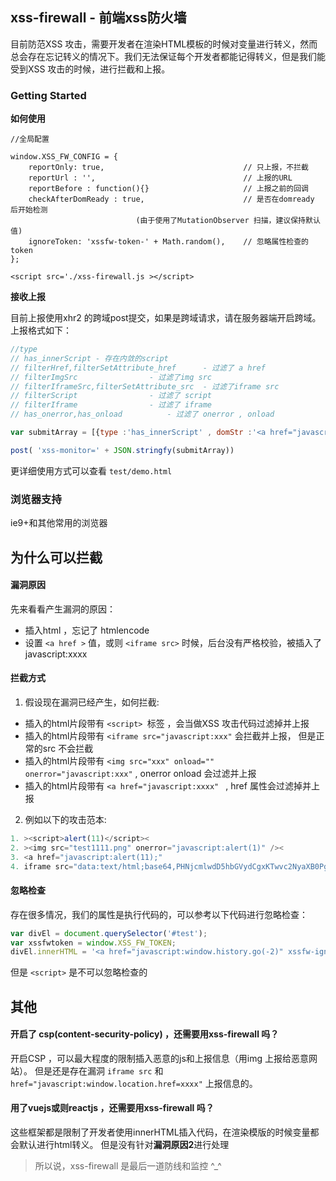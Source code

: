 xss-firewall  -  前端xss防火墙
-----
目前防范XSS 攻击，需要开发者在渲染HTML模板的时候对变量进行转义，然而总会存在忘记转义的情况下。我们无法保证每个开发者都能记得转义，但是我们能受到XSS 攻击的时候，进行拦截和上报。


### Getting Started

**如何使用**
```
//全局配置

window.XSS_FW_CONFIG = {
	reportOnly: true,                               // 只上报，不拦截
	reportUrl : '',                                 // 上报的URL
	reportBefore : function(){}                     // 上报之前的回调
	checkAfterDomReady : true,                      // 是否在domready 后开始检测
							(由于使用了MutationObserver 扫描，建议保持默认值)
	ignoreToken: 'xssfw-token-' + Math.random(),    // 忽略属性检查的token 
};

<script src='./xss-firewall.js ></script>
```

**接收上报**

目前上报使用xhr2 的跨域post提交，如果是跨域请求，请在服务器端开启跨域。
上报格式如下：
```javascript
//type 
// has_innerScript - 存在内敛的script
// filterHref,filterSetAttribute_href      - 过滤了 a href
// filterImgSrc    			   - 过滤了img src
// filterIframeSrc,filterSetAttribute_src  - 过滤了iframe src
// filterScript    			   - 过滤了 script
// filterIframe    			   - 过滤了 iframe 
// has_onerror,has_onload 		   - 过滤了 onerror , onload

var submitArray = [{type :'has_innerScript' , domStr :'<a href="javascript:alert(111)"' , url : 'http://test.com'  }] ;

post( 'xss-monitor=' + JSON.stringfy(submitArray))
```

更详细使用方式可以查看 ```test/demo.html```

### 浏览器支持

ie9+和其他常用的浏览器


## 为什么可以拦截

#### 漏洞原因
先来看看产生漏洞的原因：
- 插入html ，忘记了 htmlencode
- 设置 ```<a href >``` 值，或则 ```<iframe src>``` 时候，后台没有严格校验，被插入了 javascript:xxxx

#### 拦截方式
1. 假设现在漏洞已经产生，如何拦截:
- 插入的html片段带有 ```<script> ```标签 ，会当做XSS 攻击代码过滤掉并上报
- 插入的html片段带有 ```<iframe src="javascript:xxx"``` 会拦截并上报， 但是正常的src 不会拦截
- 插入的html片段带有 ```<img src="xxx" onload="" onerror="javascript:xxx"```  , onerror onload 会过滤并上报
- 插入的html片段带有 ```<a href="javascript:xxxx" ``` ,  href 属性会过滤掉并上报
  
2. 例如以下的攻击范本:
``` javascript
1. ><script>alert(11)</script><
2. ><img src="test1111.png" onerror="javascript:alert(1)" /><
3. <a href="javascript:alert(11);" 
4. iframe src="data:text/html;base64,PHNjcmlwdD5hbGVydCgxKTwvc2NyaXB0Pg=="
```
#### 忽略检查
存在很多情况，我们的属性是执行代码的，可以参考以下代码进行忽略检查：
```javascript
var divEl = document.querySelector('#test');
var xssfwtoken = window.XSS_FW_TOKEN;
divEl.innerHTML = '<a href="javascript:window.history.go(-2)" xssfw-ignore="'+xssfwtoken+'">';
```
但是 ```<script>``` 是不可以忽略检查的


## 其他

#### 开启了 csp(content-security-policy) ，还需要用xss-firewall 吗？
开启CSP ，可以最大程度的限制插入恶意的js和上报信息（用img 上报给恶意网站）。
但是还是存在漏洞 ```iframe src``` 和  ```href="javascript:window.location.href=xxxx"``` 上报信息的。

#### 用了vuejs或则reactjs ，还需要用xss-firewall 吗？
这些框架都是限制了开发者使用innerHTML插入代码，在渲染模版的时候变量都会默认进行html转义。
但是没有针对**漏洞原因2**进行处理

> 所以说，xss-firewall 是最后一道防线和监控  ^_^






